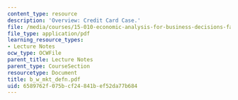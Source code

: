 ```yaml
---
content_type: resource
description: 'Overview: Credit Card Case.'
file: /media/courses/15-010-economic-analysis-for-business-decisions-fall-2004/6589762f075bcf24841bef52da77b684_b_w_mkt_defn.pdf
file_type: application/pdf
learning_resource_types:
- Lecture Notes
ocw_type: OCWFile
parent_title: Lecture Notes
parent_type: CourseSection
resourcetype: Document
title: b_w_mkt_defn.pdf
uid: 6589762f-075b-cf24-841b-ef52da77b684
---
```

